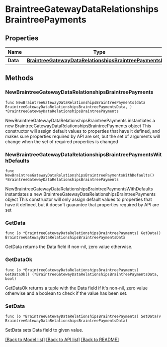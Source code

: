 # BraintreeGatewayDataRelationshipsBraintreePayments

## Properties

Name | Type | Description | Notes
------------ | ------------- | ------------- | -------------
**Data** | [**BraintreeGatewayDataRelationshipsBraintreePaymentsData**](BraintreeGatewayDataRelationshipsBraintreePaymentsData.md) |  | 

## Methods

### NewBraintreeGatewayDataRelationshipsBraintreePayments

`func NewBraintreeGatewayDataRelationshipsBraintreePayments(data BraintreeGatewayDataRelationshipsBraintreePaymentsData, ) *BraintreeGatewayDataRelationshipsBraintreePayments`

NewBraintreeGatewayDataRelationshipsBraintreePayments instantiates a new BraintreeGatewayDataRelationshipsBraintreePayments object
This constructor will assign default values to properties that have it defined,
and makes sure properties required by API are set, but the set of arguments
will change when the set of required properties is changed

### NewBraintreeGatewayDataRelationshipsBraintreePaymentsWithDefaults

`func NewBraintreeGatewayDataRelationshipsBraintreePaymentsWithDefaults() *BraintreeGatewayDataRelationshipsBraintreePayments`

NewBraintreeGatewayDataRelationshipsBraintreePaymentsWithDefaults instantiates a new BraintreeGatewayDataRelationshipsBraintreePayments object
This constructor will only assign default values to properties that have it defined,
but it doesn't guarantee that properties required by API are set

### GetData

`func (o *BraintreeGatewayDataRelationshipsBraintreePayments) GetData() BraintreeGatewayDataRelationshipsBraintreePaymentsData`

GetData returns the Data field if non-nil, zero value otherwise.

### GetDataOk

`func (o *BraintreeGatewayDataRelationshipsBraintreePayments) GetDataOk() (*BraintreeGatewayDataRelationshipsBraintreePaymentsData, bool)`

GetDataOk returns a tuple with the Data field if it's non-nil, zero value otherwise
and a boolean to check if the value has been set.

### SetData

`func (o *BraintreeGatewayDataRelationshipsBraintreePayments) SetData(v BraintreeGatewayDataRelationshipsBraintreePaymentsData)`

SetData sets Data field to given value.



[[Back to Model list]](../README.md#documentation-for-models) [[Back to API list]](../README.md#documentation-for-api-endpoints) [[Back to README]](../README.md)


